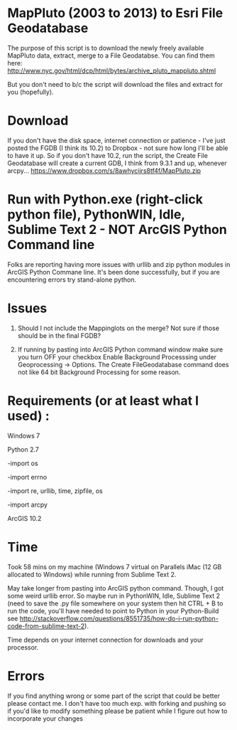 MapPluto (2003 to 2013) to Esri File Geodatabase
================

The purpose of this script is to download the newly freely available MapPluto data, extract, merge to a File Geodatabse.
You can find them here: http://www.nyc.gov/html/dcp/html/bytes/archive_pluto_mappluto.shtml

But you don't need to b/c the script will download the files and extract for you (hopefully). 

Download
========
If you don't have the disk space, internet connection or patience - I've just posted the FGDB (I think its 10.2) to Dropbox - not sure how long I'll be able to have it up. So if you don't have 10.2, run the script, the Create File Geodatabase will create a current GDB, I think from 9.3.1 and up, whenever arcpy...
https://www.dropbox.com/s/8awhycijrs8tf4f/MapPluto.zip

Run with Python.exe (right-click python file), PythonWIN, Idle, Sublime Text 2 - NOT ArcGIS Python Command line
===================
Folks are reporting having more issues with urllib and zip python modules in ArcGIS Python Commane line. It's been done successfully, but if you are encountering errors try stand-alone python. 


Issues
======

1) Should I not include the Mappinglots on the merge? Not sure if those should be in the final FGDB? 

2) If running by pasting into ArcGIS Python command window make sure you turn OFF your checkbox Enable Background Processsing under Geoprocessing -> Options. The Create FileGeodatabase command does not like 64 bit Background Processing for some reason. 

Requirements (or at least what I used) :
=============

Windows 7

Python 2.7

-import os

-import errno

-import re, urllib, time, zipfile, os

-import arcpy

ArcGIS 10.2

Time
====
Took 58 mins on my machine (Windows 7 virtual on Parallels iMac (12 GB allocated to Windows) while running from Sublime Text 2. 

May take longer from pasting into ArcGIS python command. Though, I got some weird urllib error. So maybe run in PythonWIN, Idle, Sublime Text 2 (need to save the .py file somewhere on your system then hit CTRL + B to run the code, you'll have needed to point to Python in your Python-Build see http://stackoverflow.com/questions/8551735/how-do-i-run-python-code-from-sublime-text-2). 

Time depends on your internet connection for downloads and your processor. 

Errors
=======
If you find anything wrong or some part of the script that could be better please contact me. I don't have too much exp. with forking and pushing so if you'd like to modify something please be patient while I figure out how to incorporate your changes
